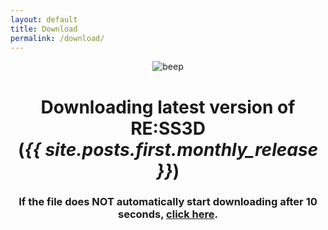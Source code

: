 ```yaml
---
layout: default
title: Download
permalink: /download/
---
```


<style type="text/css" media="screen">
  .container {
    margin: 10px auto;
    text-align: center;
  }
</style>

<div class="container">
  <div>
    <picture class="logo">
      <img src="{{ site.baseurl }}/assets/img/beep.png" alt="beep">
    </picture>
  </div>
  <meta http-equiv="refresh" content="5; URL={{ site.github_game_url }}/releases/download/{{ site.posts.first.monthly_release }}/RESS3D_{{ site.posts.first.monthly_release }}.zip" />

  <h1>Downloading latest version of RE:SS3D<br>(<strong><i>{{ site.posts.first.monthly_release }}</i></strong>)</h1>
  <h3>If the file does NOT automatically start downloading after 10 seconds, <a href="{{ site.github_game_url }}/releases/latest/download/RESS3D_{{ site.posts.first.monthly_release }}.zip">click here</a>.</h3>
</div>